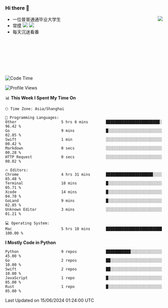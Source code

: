 ### Hi there 👋


<a href="https://github.com/yanlc39">
  <img align="right" src="https://github-readme-stats.vercel.app/api?username=yanlc39&show_icons=true&hide_border=true&icon_color=586069&title_color=a0a9af">
</a>

- 一位普普通通毕业大学生
- 常摸 ![](https://img.shields.io/badge/-Python-3e74a2?style=flat-square&logo=Python&logoColor=fff) ![](https://img.shields.io/badge/-C%2B%2B-brightgreen?style=flat-square)
- 每天沉迷看番



<br><br><br><br><br><br>


<!--START_SECTION:waka-->
![Code Time](http://img.shields.io/badge/Code%20Time-89%20hrs-blue)

![Profile Views](http://img.shields.io/badge/Profile%20Views-12-blue)

📊 **This Week I Spent My Time On** 

```text
🕑︎ Time Zone: Asia/Shanghai

💬 Programming Languages: 
Other                    5 hrs 6 mins        ████████████████████████░   96.42 % 
Go                       9 mins              █░░░░░░░░░░░░░░░░░░░░░░░░   02.85 % 
Swift                    1 min               ░░░░░░░░░░░░░░░░░░░░░░░░░   00.42 % 
Markdown                 0 secs              ░░░░░░░░░░░░░░░░░░░░░░░░░   00.28 % 
HTTP Request             0 secs              ░░░░░░░░░░░░░░░░░░░░░░░░░   00.02 % 

🔥 Editors: 
Chrome                   4 hrs 31 mins       █████████████████████░░░░   85.48 % 
Terminal                 18 mins             █░░░░░░░░░░░░░░░░░░░░░░░░   05.71 % 
Xcode                    14 mins             █░░░░░░░░░░░░░░░░░░░░░░░░   04.70 % 
GoLand                   9 mins              █░░░░░░░░░░░░░░░░░░░░░░░░   02.85 % 
Unknown Editor           3 mins              ░░░░░░░░░░░░░░░░░░░░░░░░░   01.21 % 

💻 Operating System: 
Mac                      5 hrs 18 mins       █████████████████████████   100.00 % 
```

**I Mostly Code in Python** 

```text
Python                   9 repos             ███████████░░░░░░░░░░░░░░   45.00 % 
Go                       2 repos             ██░░░░░░░░░░░░░░░░░░░░░░░   10.00 % 
Swift                    2 repos             ██░░░░░░░░░░░░░░░░░░░░░░░   10.00 % 
JavaScript               1 repo              █░░░░░░░░░░░░░░░░░░░░░░░░   05.00 % 
Rust                     1 repo              █░░░░░░░░░░░░░░░░░░░░░░░░   05.00 % 
```




 Last Updated on 15/06/2024 01:24:00 UTC
<!--END_SECTION:waka-->
